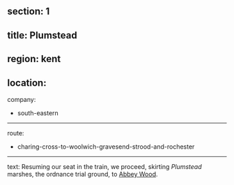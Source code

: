 section: 1
----
title: Plumstead
----
region: kent
----
location: 
----
company:
- south-eastern
----
route:
- charing-cross-to-woolwich-gravesend-strood-and-rochester
----
text: Resuming our seat in the train, we proceed, skirting *Plumstead* marshes, the ordnance trial ground, to [Abbey Wood](/stations/abbey-wood).
